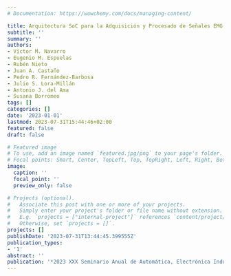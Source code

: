 ```yaml
---
# Documentation: https://wowchemy.com/docs/managing-content/

title: Arquitectura SoC para la Adquisición y Procesado de Señales EMG aplicadas al Movimiento de un Exoesqueleto Terapéutico
subtitle: ''
summary: ''
authors:
- Víctor M. Navarro
- Eugenio M. Espuelas
- Rubén Nieto
- Juan A. Castaño
- Pedro R. Fernández-Barbosa
- Julio S. Lora-Millán
- Antonio J. del Ama
- Susana Borromeo
tags: []
categories: []
date: '2023-01-01'
lastmod: 2023-07-31T15:44:46+02:00
featured: false
draft: false

# Featured image
# To use, add an image named `featured.jpg/png` to your page's folder.
# Focal points: Smart, Center, TopLeft, Top, TopRight, Left, Right, BottomLeft, Bottom, BottomRight.
image:
  caption: ''
  focal_point: ''
  preview_only: false

# Projects (optional).
#   Associate this post with one or more of your projects.
#   Simply enter your project's folder or file name without extension.
#   E.g. `projects = ["internal-project"]` references `content/project/deep-learning/index.md`.
#   Otherwise, set `projects = []`.
projects: []
publishDate: '2023-07-31T13:44:45.399555Z'
publication_types:
- '1'
abstract: ''
publication: '*2023 XXX Seminario Anual de Automática, Electrónica Industrial e Instrumentación(SAAEI)*'
---
```

